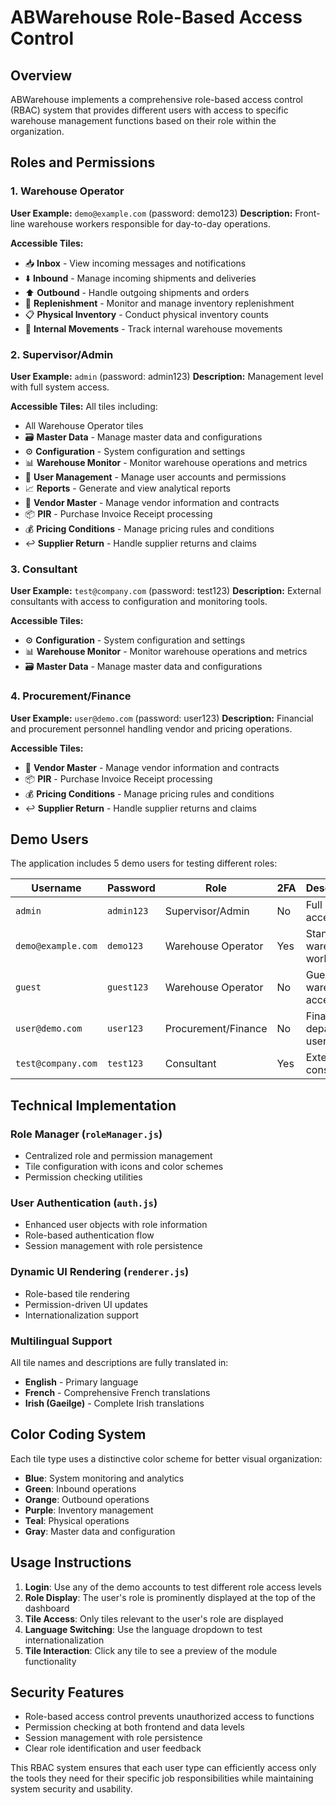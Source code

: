 # ABWarehouse Role-Based Access Control

## Overview
ABWarehouse implements a comprehensive role-based access control (RBAC) system that provides different users with access to specific warehouse management functions based on their role within the organization.

## Roles and Permissions

### 1. Warehouse Operator
**User Example:** `demo@example.com` (password: demo123)
**Description:** Front-line warehouse workers responsible for day-to-day operations.

**Accessible Tiles:**
- 📥 **Inbox** - View incoming messages and notifications
- ⬇️ **Inbound** - Manage incoming shipments and deliveries
- ⬆️ **Outbound** - Handle outgoing shipments and orders
- 🔄 **Replenishment** - Monitor and manage inventory replenishment
- 📋 **Physical Inventory** - Conduct physical inventory counts
- 🔀 **Internal Movements** - Track internal warehouse movements

### 2. Supervisor/Admin
**User Example:** `admin` (password: admin123)
**Description:** Management level with full system access.

**Accessible Tiles:** All tiles including:
- All Warehouse Operator tiles
- 🗃️ **Master Data** - Manage master data and configurations
- ⚙️ **Configuration** - System configuration and settings
- 📊 **Warehouse Monitor** - Monitor warehouse operations and metrics
- 👥 **User Management** - Manage user accounts and permissions
- 📈 **Reports** - Generate and view analytical reports
- 🏢 **Vendor Master** - Manage vendor information and contracts
- 📦 **PIR** - Purchase Invoice Receipt processing
- 💰 **Pricing Conditions** - Manage pricing rules and conditions
- ↩️ **Supplier Return** - Handle supplier returns and claims

### 3. Consultant
**User Example:** `test@company.com` (password: test123)
**Description:** External consultants with access to configuration and monitoring tools.

**Accessible Tiles:**
- ⚙️ **Configuration** - System configuration and settings
- 📊 **Warehouse Monitor** - Monitor warehouse operations and metrics
- 🗃️ **Master Data** - Manage master data and configurations

### 4. Procurement/Finance
**User Example:** `user@demo.com` (password: user123)
**Description:** Financial and procurement personnel handling vendor and pricing operations.

**Accessible Tiles:**
- 🏢 **Vendor Master** - Manage vendor information and contracts
- 📦 **PIR** - Purchase Invoice Receipt processing
- 💰 **Pricing Conditions** - Manage pricing rules and conditions
- ↩️ **Supplier Return** - Handle supplier returns and claims

## Demo Users

The application includes 5 demo users for testing different roles:

| Username | Password | Role | 2FA | Description |
|----------|----------|------|-----|-------------|
| `admin` | `admin123` | Supervisor/Admin | No | Full system access |
| `demo@example.com` | `demo123` | Warehouse Operator | Yes | Standard warehouse worker |
| `guest` | `guest123` | Warehouse Operator | No | Guest warehouse access |
| `user@demo.com` | `user123` | Procurement/Finance | No | Finance department user |
| `test@company.com` | `test123` | Consultant | Yes | External consultant |

## Technical Implementation

### Role Manager (`roleManager.js`)
- Centralized role and permission management
- Tile configuration with icons and color schemes
- Permission checking utilities

### User Authentication (`auth.js`)
- Enhanced user objects with role information
- Role-based authentication flow
- Session management with role persistence

### Dynamic UI Rendering (`renderer.js`)
- Role-based tile rendering
- Permission-driven UI updates
- Internationalization support

### Multilingual Support
All tile names and descriptions are fully translated in:
- **English** - Primary language
- **French** - Comprehensive French translations
- **Irish (Gaeilge)** - Complete Irish translations

## Color Coding System

Each tile type uses a distinctive color scheme for better visual organization:
- **Blue**: System monitoring and analytics
- **Green**: Inbound operations
- **Orange**: Outbound operations
- **Purple**: Inventory management
- **Teal**: Physical operations
- **Gray**: Master data and configuration

## Usage Instructions

1. **Login**: Use any of the demo accounts to test different role access levels
2. **Role Display**: The user's role is prominently displayed at the top of the dashboard
3. **Tile Access**: Only tiles relevant to the user's role are displayed
4. **Language Switching**: Use the language dropdown to test internationalization
5. **Tile Interaction**: Click any tile to see a preview of the module functionality

## Security Features

- Role-based access control prevents unauthorized access to functions
- Permission checking at both frontend and data levels
- Session management with role persistence
- Clear role identification and user feedback

This RBAC system ensures that each user type can efficiently access only the tools they need for their specific job responsibilities while maintaining system security and usability.